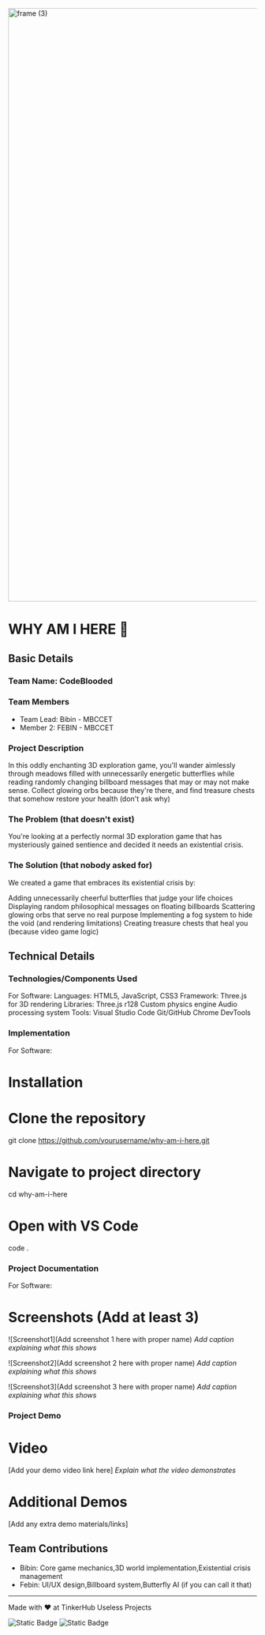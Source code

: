 <img width="3188" height="1202" alt="frame (3)" src="https://github.com/user-attachments/assets/517ad8e9-ad22-457d-9538-a9e62d137cd7" />


# WHY AM I HERE 🎯


## Basic Details
### Team Name: CodeBlooded


### Team Members
- Team Lead: Bibin - MBCCET
- Member 2: FEBIN - MBCCET

### Project Description
In this oddly enchanting 3D exploration game, you'll wander aimlessly through meadows filled with unnecessarily energetic butterflies while reading randomly changing billboard messages that may or may not make sense. Collect glowing orbs because they're there, and find treasure chests that somehow restore your health (don't ask why)

### The Problem (that doesn't exist)
You're looking at a perfectly normal 3D exploration game that has mysteriously gained sentience and decided it needs an existential crisis. 

### The Solution (that nobody asked for)
We created a game that embraces its existential crisis by:

Adding unnecessarily cheerful butterflies that judge your life choices
Displaying random philosophical messages on floating billboards
Scattering glowing orbs that serve no real purpose
Implementing a fog system to hide the void (and rendering limitations)
Creating treasure chests that heal you (because video game logic)


## Technical Details
### Technologies/Components Used
For Software:
Languages: HTML5, JavaScript, CSS3
Framework: Three.js for 3D rendering
Libraries:
Three.js r128
Custom physics engine
Audio processing system
Tools:
Visual Studio Code
Git/GitHub
Chrome DevTools

### Implementation
For Software:
# Installation
# Clone the repository
git clone https://github.com/yourusername/why-am-i-here.git

# Navigate to project directory
cd why-am-i-here

# Open with VS Code
code .



### Project Documentation
For Software:

# Screenshots (Add at least 3)
![Screenshot1](Add screenshot 1 here with proper name)
*Add caption explaining what this shows*

![Screenshot2](Add screenshot 2 here with proper name)
*Add caption explaining what this shows*

![Screenshot3](Add screenshot 3 here with proper name)
*Add caption explaining what this shows*


### Project Demo
# Video
[Add your demo video link here]
*Explain what the video demonstrates*

# Additional Demos
[Add any extra demo materials/links]

## Team Contributions
- Bibin: Core game mechanics,3D world implementation,Existential crisis management
- Febin: UI/UX design,Billboard system,Butterfly AI (if you can call it that)

---
Made with ❤️ at TinkerHub Useless Projects 

![Static Badge](https://img.shields.io/badge/TinkerHub-24?color=%23000000&link=https%3A%2F%2Fwww.tinkerhub.org%2F)
![Static Badge](https://img.shields.io/badge/UselessProjects--25-25?link=https%3A%2F%2Fwww.tinkerhub.org%2Fevents%2FQ2Q1TQKX6Q%2FUseless%2520Projects)


